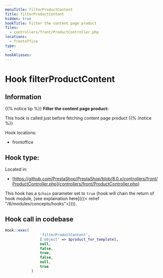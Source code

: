 ```yaml
---
menuTitle: filterProductContent
Title: filterProductContent
hidden: true
hookTitle: Filter the content page product
files:
  - controllers/front/ProductController.php
locations:
  - frontoffice
type:
  - 
hookAliases:
---
```


# Hook filterProductContent

## Information

{{% notice tip %}}
**Filter the content page product:** 

This hook is called just before fetching content page product
{{% /notice %}}

Hook locations: 
  - frontoffice

Hook type: 
  - 

Located in: 
  - [https://github.com/PrestaShop/PrestaShop/blob/8.0.x/controllers/front/ProductController.php](controllers/front/ProductController.php)

This hook has a `$chain` parameter set to `true` (hook will chain the return of hook module, [see explaination here]({{< relref "/8/modules/concepts/hooks">}})).

## Hook call in codebase

```php
Hook::exec(
                'filterProductContent',
                ['object' => $product_for_template],
                null,
                false,
                true,
                false,
                null,
                true
            )
```